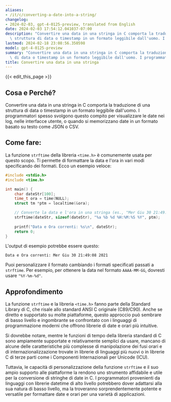 ```yaml
---
aliases:
- /it/c/converting-a-date-into-a-string/
changelog:
- 2024-02-03, gpt-4-0125-preview, translated from English
date: 2024-02-03 17:54:12.041037-07:00
description: "Convertire una data in una stringa in C comporta la traduzione di una\
  \ struttura di data o timestamp in un formato leggibile dall'uomo. I programmatori\u2026"
lastmod: 2024-02-18 23:08:56.350598
model: gpt-4-0125-preview
summary: "Convertire una data in una stringa in C comporta la traduzione di una struttura\
  \ di data o timestamp in un formato leggibile dall'uomo. I programmatori\u2026"
title: Convertire una data in una stringa
---
```


{{< edit_this_page >}}

## Cosa e Perché?

Convertire una data in una stringa in C comporta la traduzione di una struttura di data o timestamp in un formato leggibile dall'uomo. I programmatori spesso svolgono questo compito per visualizzare le date nei log, nelle interfacce utente, o quando si memorizzano date in un formato basato su testo come JSON o CSV.

## Come fare:

La funzione `strftime` della libreria `<time.h>` è comunemente usata per questo scopo. Ti permette di formattare la data e l'ora in vari modi specificando dei formati. Ecco un esempio veloce:

```c
#include <stdio.h>
#include <time.h>

int main() {
    char dateStr[100];
    time_t ora = time(NULL);
    struct tm *ptm = localtime(&ora);

    // Converte la data e l'ora in una stringa (es., "Mer Giu 30 21:49:08 2021")
    strftime(dateStr, sizeof(dateStr), "%a %b %d %H:%M:%S %Y", ptm);
    
    printf("Data e Ora correnti: %s\n", dateStr);
    return 0;
}
```

L'output di esempio potrebbe essere questo:

```
Data e Ora correnti: Mer Giu 30 21:49:08 2021
```

Puoi personalizzare il formato cambiando i formati specificati passati a `strftime`. Per esempio, per ottenere la data nel formato `AAAA-MM-GG`, dovresti usare `"%Y-%m-%d"`.

## Approfondimento

La funzione `strftime` e la libreria `<time.h>` fanno parte della Standard Library di C, che risale allo standard ANSI C originale (C89/C90). Anche se diretto e supportato su molte piattaforme, questo approccio può sembrare di basso livello e ingombrante se confrontato con i linguaggi di programmazione moderni che offrono librerie di date e orari più intuitive.

Si dovrebbe notare, mentre le funzioni di tempo della libreria standard di C sono ampiamente supportate e relativamente semplici da usare, mancano di alcune delle caratteristiche più complesse di manipolazione dei fusi orari e di internazionalizzazione trovate in librerie di linguaggi più nuovi o in librerie C di terze parti come i Componenti Internazionali per Unicode (ICU).

Tuttavia, le capacità di personalizzazione della funzione `strftime` e il suo ampio supporto alle piattaforme la rendono uno strumento affidabile e utile per la conversione di stringhe di date in C. I programmatori provenienti da linguaggi con librerie datetime di alto livello potrebbero dover adattarsi alla sua natura di basso livello, ma la troveranno sorprendentemente potente e versatile per formattare date e orari per una varietà di applicazioni.
